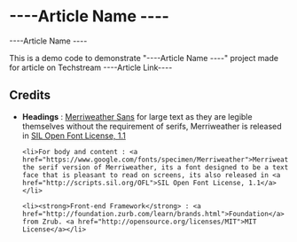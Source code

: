 ----Article Name ----
================

----Article Name ---- 

This is a demo code to demonstrate "----Article Name ----" project made for article on Techstream ----Article Link----

Credits
-------
<ul>
	<li><strong>Headings</strong> : <a href="https://www.google.com/fonts/specimen/Merriweather+Sans">Merriweather Sans</a> for large text as they are legible themselves without the requirement of serifs, Merriweather is released in <a href="http://scripts.sil.org/OFL">SIL Open Font License, 1.1</a></li>

	<li>For body and content : <a href="https://www.google.com/fonts/specimen/Merriweather">Merriweather</a> the serif version of Merriweather, its a font designed to be a text face that is pleasant to read on screens, its also released in <a href="http://scripts.sil.org/OFL">SIL Open Font License, 1.1</a></li>

	<li><strong>Front-end Framework</strong> : <a href="http://foundation.zurb.com/learn/brands.html">Foundation</a> from Zrub. <a href="http://opensource.org/licenses/MIT">MIT License</a></li>
</ul>
